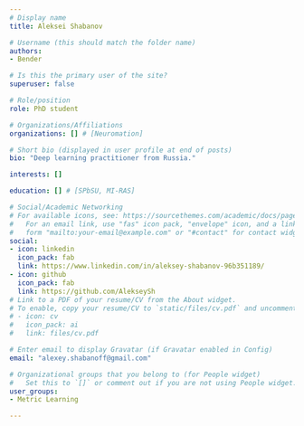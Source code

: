 ```yaml
---
# Display name
title: Aleksei Shabanov

# Username (this should match the folder name)
authors:
- Bender

# Is this the primary user of the site?
superuser: false

# Role/position
role: PhD student

# Organizations/Affiliations
organizations: [] # [Neuromation]

# Short bio (displayed in user profile at end of posts)
bio: "Deep learning practitioner from Russia."

interests: []

education: [] # [SPbSU, MI-RAS]

# Social/Academic Networking
# For available icons, see: https://sourcethemes.com/academic/docs/page-builder/#icons
#   For an email link, use "fas" icon pack, "envelope" icon, and a link in the
#   form "mailto:your-email@example.com" or "#contact" for contact widget.
social:
- icon: linkedin
  icon_pack: fab
  link: https://www.linkedin.com/in/aleksey-shabanov-96b351189/
- icon: github
  icon_pack: fab
  link: https://github.com/AlekseySh
# Link to a PDF of your resume/CV from the About widget.
# To enable, copy your resume/CV to `static/files/cv.pdf` and uncomment the lines below.
# - icon: cv
#   icon_pack: ai
#   link: files/cv.pdf

# Enter email to display Gravatar (if Gravatar enabled in Config)
email: "alexey.shabanoff@gmail.com"

# Organizational groups that you belong to (for People widget)
#   Set this to `[]` or comment out if you are not using People widget.
user_groups: 
- Metric Learning

---
```


